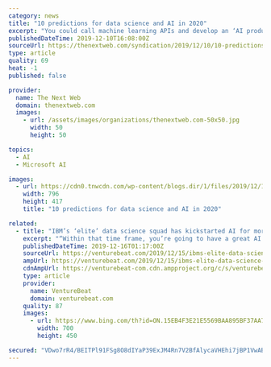 ```yaml
---
category: news
title: "10 predictions for data science and AI in 2020"
excerpt: "You could call machine learning APIs and develop an ‘AI product’ if you are a software engineer. You could build and deploy the same model on cloud platforms such as AWS Sagemaker or Azure ML Studio if you have familiarity with cloud offerings. And the list goes on. The net result may be fertile ground for misunderstanding and turf wars due ..."
publishedDateTime: 2019-12-10T16:08:00Z
sourceUrl: https://thenextweb.com/syndication/2019/12/10/10-predictions-for-data-science-and-ai-in-2020/
type: article
quality: 69
heat: -1
published: false

provider:
  name: The Next Web
  domain: thenextweb.com
  images:
    - url: /assets/images/organizations/thenextweb.com-50x50.jpg
      width: 50
      height: 50

topics:
  - AI
  - Microsoft AI

images:
  - url: https://cdn0.tnwcdn.com/wp-content/blogs.dir/1/files/2019/12/1-copy-1-796x417.jpg
    width: 796
    height: 417
    title: "10 predictions for data science and AI in 2020"

related:
  - title: "IBM’s ‘elite’ data science squad has kickstarted AI for more than 100 companies"
    excerpt: "“Within that time frame, you’re going to have a great AI success story and a model in production,” says Thomas, who is general manager of data and Watson AI at IBM. “These are some of the best data scientists in the world.” Here’s the step-by-step recipe, according to Seth Dobrin, VP of IBM Data and AI, chief data officer of IBM ..."
    publishedDateTime: 2019-12-16T01:17:00Z
    sourceUrl: https://venturebeat.com/2019/12/15/ibms-elite-data-science-squad-has-kickstarted-ai-for-more-than-100-companies/
    ampUrl: https://venturebeat.com/2019/12/15/ibms-elite-data-science-squad-has-kickstarted-ai-for-more-than-100-companies/amp/
    cdnAmpUrl: https://venturebeat-com.cdn.ampproject.org/c/s/venturebeat.com/2019/12/15/ibms-elite-data-science-squad-has-kickstarted-ai-for-more-than-100-companies/amp/
    type: article
    provider:
      name: VentureBeat
      domain: venturebeat.com
    quality: 87
    images:
      - url: https://www.bing.com/th?id=ON.15EB4F3E21E5569BAA895BF37AA7EBEA
        width: 700
        height: 450

secured: "VDwo7rR4/BEITPl91FSg8O8dIYaP39ExJM4Rn7V2BfAlycaVHEhi7jBP1VwABqckqCc2GSkz4B/43WeMM6Q3O7YmqjdLner0SEVg5fwN1aPmd9N1BNL9VQUc5Nz20JL1idsPxsffpYxTYw387nJJ8BiF6jwTr6d6ayKmmv4SNmMMuxLjMxY0/YWjPx3IRW2M309/HUWUxEoJ40yxRaHKGop04toDii6OmcUYSoEXgqd9Ul7mldeje0EK4kJAY7GTltr+TVDVRwvA06vg8rZp5w==;7AO+CIq+tlFYmjmrgQL8FQ=="
---
```


